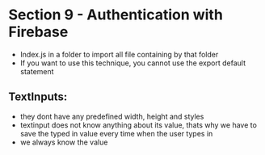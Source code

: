 # Section 9 - Authentication with Firebase
- Index.js in a folder to import all file containing by that folder
- If you want to use this technique, you cannot use the export default statement

## TextInputs:
- they dont have any predefined width, height and styles
- textinput does not know anything about its value, thats why we have to save
the typed in value every time when the user types in
- we always know the value
